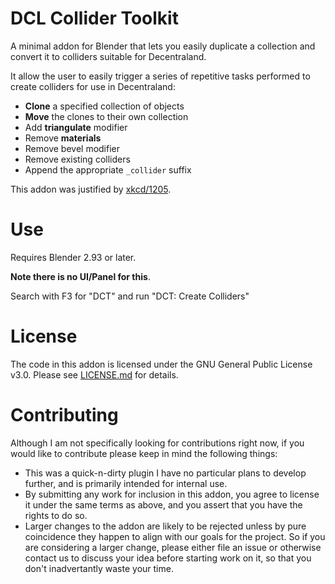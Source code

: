 # DCL Collider Toolkit

A minimal addon for Blender that lets you easily duplicate a collection and convert it to colliders suitable for Decentraland.

It allow the user to easily trigger a series of repetitive tasks performed to create colliders for use in Decentraland:

* **Clone** a specified collection of objects
* **Move** the clones to their own collection
* Add **triangulate** modifier
* Remove **materials**
* Remove bevel modifier
* Remove existing colliders
* Append the appropriate `_collider` suffix

This addon was justified by [xkcd/1205](https://xkcd.com/1205/).
# Use

 Requires Blender 2.93 or later. 

**Note there is no UI/Panel for this**. 

Search with F3 for "DCT" and run "DCT: Create Colliders"

# License

The code in this addon is licensed under the GNU General Public License v3.0.  Please see [LICENSE.md](LICENSE.md) for details.

# Contributing

Although I am not specifically looking for contributions right now, if you would like to contribute please keep in mind the following things:

- This was a quick-n-dirty plugin I have no particular plans to develop further, and is primarily intended for internal use.
- By submitting any work for inclusion in this addon, you agree to license it under the same terms as above, and you assert that you have the rights to do so.
- Larger changes to the addon are likely to be rejected unless by pure coincidence they happen to align with our goals for the project.  So if you are considering a larger change, please either file an issue or otherwise contact us to discuss your idea before starting work on it, so that you don't inadvertantly waste your time.